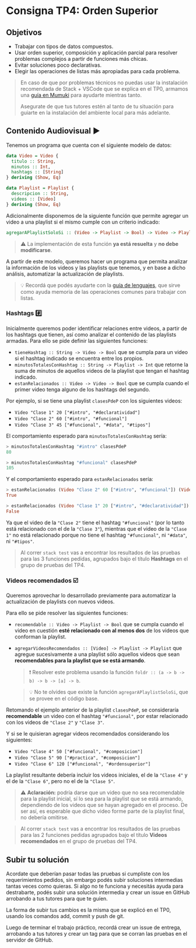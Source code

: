 # Consigna TP4: Orden Superior

## Objetivos

- Trabajar con tipos de datos compuestos.
- Usar orden superior, composición y aplicación parcial para resolver problemas complejos a partir de funciones más chicas.
- Evitar soluciones poco declarativas.
- Elegir las operaciones de listas más apropiadas para cada problema.

> En caso de que por problemas técnicos no puedas usar la instalación recomendada de Stack + VSCode que se explica en el TP0, armamos una [guía en Mumuki](https://mumuki.io/nym/complements/264-pdep-mit-2022-tp-funcional) para ayudarte mientras tanto.
>
> Asegurate de que tus tutores estén al tanto de tu situación para guiarte en la instalación del ambiente local para más adelante.

## Contenido Audiovisual :arrow_forward:

Tenemos un programa que cuenta con el siguiente modelo de datos:

```haskell
data Video = Video {
  titulo :: String,
  minutos :: Int,
  hashtags :: [String]
} deriving (Show, Eq)

data Playlist = Playlist {
  descripcion :: String,
  videos :: [Video]
} deriving (Show, Eq)
```

Adicionalmente disponemos de la siguiente función que permite agregar un video a una playlist si el mismo cumple con un criterio indicado:

```haskell
agregarAPlaylistSoloSi :: (Video -> Playlist -> Bool) -> Video -> Playlist -> Playlist
```

> :warning: La implementación de esta función **ya está resuelta** y **no debe modificarse**.

A partir de este modelo, queremos hacer un programa que permita analizar la información de los videos y las playlists que tenemos, y en base a dicho análisis, automatizar la actualización de playlists.

> :bulb: Recordá que podés ayudarte con la [guía de lenguajes](https://docs.google.com/document/d/e/2PACX-1vTlLkakSbp6ubcIq00PU4-Z96tg8CUSc8bO793_uftmiGjfkSn7Ug-F_y0-ieIWG6aWfuoHLJrRL8Fd/pub), que sirve como ayuda memoria de las operaciones comunes para trabajar con listas.

### Hashtags :hash:

Inicialmente queremos poder identificar relaciones entre videos, a partir de los hashtags que tienen, así como analizar el contenido de las playlists armadas. Para ello se pide definir las siguientes funciones:

- `tieneHashtag :: String -> Video -> Bool` que se cumpla para un video si el hashtag indicado se encuentra entre los propios.
- `minutosTotalesConHashtag :: String -> Playlist -> Int` que retorne la suma de minutos de aquellos videos de la playlist que tengan el hashtag indicado.
- `estanRelacionados :: Video -> Video -> Bool` que se cumpla cuando el primer video tenga alguno de los hashtags del segundo.

Por ejemplo, si se tiene una playlist `clasesPdeP` con los siguientes videos:
- `Video "Clase 1" 20 ["#intro", "#declaratividad"]`
- `Video "Clase 2" 60 ["#intro", "#funcional"]`
- `Video "Clase 3" 45 ["#funcional", "#data", "#tipos"]`

El comportamiento esperado para `minutosTotalesConHashtag` sería:

```haskell
> minutosTotalesConHashtag "#intro" clasesPdeP
80

> minutosTotalesConHashtag "#funcional" clasesPdeP
105
```

Y el comportamiento esperado para `estanRelacionados` sería:

```haskell
> estanRelacionados (Video "Clase 2" 60 ["#intro", "#funcional"]) (Video "Clase 3" 45 ["#funcional", "#data", "#tipos"])
True

> estanRelacionados (Video "Clase 1" 20 ["#intro", "#declaratividad"]) (Video "Clase 3" 45 ["#funcional", "#data", "#tipos"])
False
```
Ya que el video de la `"Clase 2"` tiene el hashtag `"#funcional"` (por lo tanto está relacionado con el de la `"Clase 3"`), mientras que el video de la `"Clase 1"` no está relacionado porque no tiene el hashtag `"#funcional"`, ni `"#data"`, ni `"#tipos"`.

> Al correr `stack test` vas a encontrar los resultados de las pruebas para las 3 funciones pedidas, agrupados bajo el título **Hashtags** en el grupo de pruebas del TP4.

### Videos recomendados :ballot_box_with_check:

Queremos aprovechar lo desarrollado previamente para automatizar la actualización de playlists con nuevos videos.

Para ello se pide resolver las siguientes funciones:

- `recomendable :: Video -> Playlist -> Bool` que se cumpla cuando el video en cuestión **esté relacionado con al menos dos** de los videos que conforman la playlist.
- `agregarVideosRecomendados :: [Video] -> Playlist -> Playlist` que agregue sucesivamente a una playlist sólo aquellos videos que sean **recomendables para la playlist que se está armando**.
  > :exclamation: Resolver este problema usando la función `foldr :: (a -> b -> b) -> b -> [a] -> b`.

  > :bulb: No te olvides que existe la función `agregarAPlaylistSoloSi`, que se provee en el código base.


Retomando el ejemplo anterior de la playlist `clasesPdeP`, se consideraría **recomendable** un video con el hashtag `"#funcional"`, por estar relacionado con los videos de `"Clase 2"` y `"Clase 3"`.

Y si se le quisieran agregar videos recomendados considerando los siguientes:
- `Video "Clase 4" 50 ["#funcional", "#composicion"]`
- `Video "Clase 5" 90 ["#practica", "#composicion"]`
- `Video "Clase 6" 120 ["#funcional", "#ordensuperior"]`

La playlist resultante debería incluir los videos iniciales, el de la `"Clase 4"` y el de la `"Clase 6"`, pero no el de la `"Clase 5"`.

> :warning: **Aclaración:** podría darse que un video que no sea recomendable para la playlist inicial, sí lo sea para la playlist que se está armando, dependiendo de los videos que se hayan agregado en el proceso. De ser así, es esperable que dicho video forme parte de la playlist final, no debería omitirse.

> Al correr `stack test` vas a encontrar los resultados de las pruebas para las 2 funciones pedidas agrupados bajo el título **Videos recomendados** en el grupo de pruebas del TP4.

## Subir tu solución

Acordate que deberían pasar todas las pruebas si cumpliste con los requerimientos pedidos, sin embargo podés subir soluciones intermedias tantas veces como quieras. Si algo no te funciona y necesitás ayuda para destrabarte, podés subir una solución intermedia y crear un issue en GitHub arrobando a tus tutores para que te guíen.

La forma de subir tus cambios es la misma que se explicó en el TP0, usando los comandos add, commit y push de git.

Luego de terminar el trabajo práctico, recordá crear un issue de entrega, arrobando a tus tutores y crear un tag para que se corran las pruebas en el servidor de GitHub.